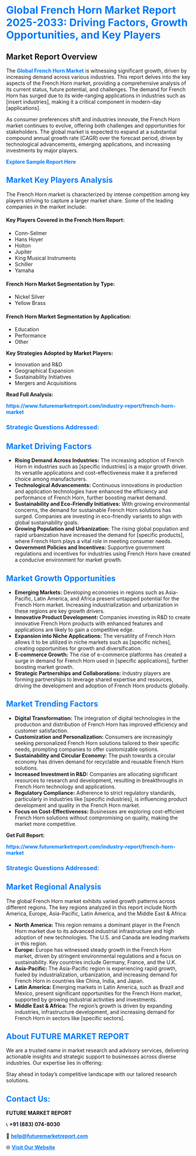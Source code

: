 <h1 style="color: #007BFF;">Global French Horn Market Report 2025-2033: Driving Factors, Growth Opportunities, and Key Players</h1>

<section id="overview">
<h2>Market Report Overview</h2>
<p>The <a href="https://www.futuremarketreport.com/industry-report/french-horn-market" style="color: #007BFF; text-decoration: none;"><strong>Global French Horn Market</strong></a> is witnessing significant growth, driven by increasing demand across various industries. This report delves into the key aspects of the French Horn market, providing a comprehensive analysis of its current status, future potential, and challenges. The demand for French Horn has surged due to its wide-ranging applications in industries such as [insert industries], making it a critical component in modern-day [applications].</p>
<p>As consumer preferences shift and industries innovate, the French Horn market continues to evolve, offering both challenges and opportunities for stakeholders. The global market is expected to expand at a substantial compound annual growth rate (CAGR) over the forecast period, driven by technological advancements, emerging applications, and increasing investments by major players.</p>
</section>

<section id="overview">
<p><a href="https://www.futuremarketreport.com/request-sample/reportId=107586" style="color: #007BFF; text-decoration: none;"><strong>Explore Sample Report Here</strong></a></p>
</section>

<section id="key-players">
<h2 style="color: #007BFF;">Market Key Players Analysis</h2>
<p>The French Horn market is characterized by intense competition among key players striving to capture a larger market share. Some of the leading companies in the market include:</p>
<h4>Key Players Covered in the French Horn Report:</h4>
<ul><li>Conn-Selmer</li><li>Hans Hoyer</li><li>Holton</li><li>Jupiter</li><li>King Musical Instruments</li><li>Schiller</li><li>Yamaha</li></ul>
<h4>French Horn Market Segmentation by Type:</h4>
<ul><li>Nickel Silver</li><li>Yellow Brass</li></ul>

<h4>French Horn Market Segmentation by Application:</h4>
<ul><li>Education</li><li>Performance</li><li>Other</li></ul>
<p><strong>Key Strategies Adopted by Market Players:</strong></p>
<ul>
<li>Innovation and R&D</li>
<li>Geographical Expansion</li>
<li>Sustainability Initiatives</li>
<li>Mergers and Acquisitions</li>
</ul>
</section>

<section>
<p><strong>Read Full Analysis: </strong></p><a href="https://www.futuremarketreport.com/industry-report/french-horn-market" style="color: #007BFF; text-decoration: none;"><strong>https://www.futuremarketreport.com/industry-report/french-horn-market</strong></a>
<h3 style="color: #007BFF;">Strategic Questions Addressed:</h3>
</section>

<section id="driving-factors">
<h2 style="color: #007BFF;">Market Driving Factors</h2>
<ul>
<li><strong>Rising Demand Across Industries:</strong> The increasing adoption of French Horn in industries such as [specific industries] is a major growth driver. Its versatile applications and cost-effectiveness make it a preferred choice among manufacturers.</li>
<li><strong>Technological Advancements:</strong> Continuous innovations in production and application technologies have enhanced the efficiency and performance of French Horn, further boosting market demand.</li>
<li><strong>Sustainability and Eco-Friendly Initiatives:</strong> With growing environmental concerns, the demand for sustainable French Horn solutions has surged. Companies are investing in eco-friendly variants to align with global sustainability goals.</li>
<li><strong>Growing Population and Urbanization:</strong> The rising global population and rapid urbanization have increased the demand for [specific products], where French Horn plays a vital role in meeting consumer needs.</li>
<li><strong>Government Policies and Incentives:</strong> Supportive government regulations and incentives for industries using French Horn have created a conducive environment for market growth.</li>
</ul>
</section>

<section id="growth-opportunities">
<h2 style="color: #007BFF;">Market Growth Opportunities</h2>
<ul>
<li><strong>Emerging Markets:</strong> Developing economies in regions such as Asia-Pacific, Latin America, and Africa present untapped potential for the French Horn market. Increasing industrialization and urbanization in these regions are key growth drivers.</li>
<li><strong>Innovative Product Development:</strong> Companies investing in R&D to create innovative French Horn products with enhanced features and applications are likely to gain a competitive edge.</li>
<li><strong>Expansion into Niche Applications:</strong> The versatility of French Horn allows it to be utilized in niche markets such as [specific niches], creating opportunities for growth and diversification.</li>
<li><strong>E-commerce Growth:</strong> The rise of e-commerce platforms has created a surge in demand for French Horn used in [specific applications], further boosting market growth.</li>
<li><strong>Strategic Partnerships and Collaborations:</strong> Industry players are forming partnerships to leverage shared expertise and resources, driving the development and adoption of French Horn products globally.</li>
</ul>
</section>

<section id="trending-factors">
<h2 style="color: #007BFF;">Market Trending Factors</h2>
<ul>
<li><strong>Digital Transformation:</strong> The integration of digital technologies in the production and distribution of French Horn has improved efficiency and customer satisfaction.</li>
<li><strong>Customization and Personalization:</strong> Consumers are increasingly seeking personalized French Horn solutions tailored to their specific needs, prompting companies to offer customizable options.</li>
<li><strong>Sustainability and Circular Economy:</strong> The push towards a circular economy has driven demand for recyclable and reusable French Horn solutions.</li>
<li><strong>Increased Investment in R&D:</strong> Companies are allocating significant resources to research and development, resulting in breakthroughs in French Horn technology and applications.</li>
<li><strong>Regulatory Compliance:</strong> Adherence to strict regulatory standards, particularly in industries like [specific industries], is influencing product development and quality in the French Horn market.</li>
<li><strong>Focus on Cost-Effectiveness:</strong> Businesses are exploring cost-efficient French Horn solutions without compromising on quality, making the market more competitive.</li>
</ul>
</section>

<section>
<p><strong>Get Full Report: </strong></p><a href="https://www.futuremarketreport.com/industry-report/french-horn-market" style="color: #007BFF; text-decoration: none;"><strong>https://www.futuremarketreport.com/industry-report/french-horn-market</strong></a>
<h3 style="color: #007BFF;">Strategic Questions Addressed:</h3>
</section>


<section id="regional-analysis">
<h2 style="color: #007BFF;">Market Regional Analysis</h2>
<p>The global French Horn market exhibits varied growth patterns across different regions. The key regions analyzed in this report include North America, Europe, Asia-Pacific, Latin America, and the Middle East & Africa:</p>
<ul>
<li><strong>North America:</strong> This region remains a dominant player in the French Horn market due to its advanced industrial infrastructure and high adoption of new technologies. The U.S. and Canada are leading markets in this region.</li>
<li><strong>Europe:</strong> Europe has witnessed steady growth in the French Horn market, driven by stringent environmental regulations and a focus on sustainability. Key countries include Germany, France, and the U.K.</li>
<li><strong>Asia-Pacific:</strong> The Asia-Pacific region is experiencing rapid growth, fueled by industrialization, urbanization, and increasing demand for French Horn in countries like China, India, and Japan.</li>
<li><strong>Latin America:</strong> Emerging markets in Latin America, such as Brazil and Mexico, present significant opportunities for the French Horn market, supported by growing industrial activities and investments.</li>
<li><strong>Middle East & Africa:</strong> The region’s growth is driven by expanding industries, infrastructure development, and increasing demand for French Horn in sectors like [specific sectors].</li>
</ul>
</section>

<footer>
<h2 style="color: #007BFF;">About FUTURE MARKET REPORT</h2>
<p>We are a trusted name in market research and advisory services, delivering actionable insights and strategic support to businesses across diverse industries. Our expertise lies in offering:</p>

<p>Stay ahead in today’s competitive landscape with our tailored research solutions.</p>

<h2 style="color: #007BFF;">Contact Us:</h2>
<p><strong>FUTURE MARKET REPORT</strong></p>
<p>📞 <strong>+91 (883) 074-8030</strong></p>
<p>📧 <strong><a href="mailto:help@futuremarketreport.com" style="color: #007BFF;">help@futuremarketreport.com</a></strong></p>
<p>🌐 <strong><a href="https://www.futuremarketreport.com/" style="color: #007BFF;">Visit Our Website</a></strong></p>
</footer>